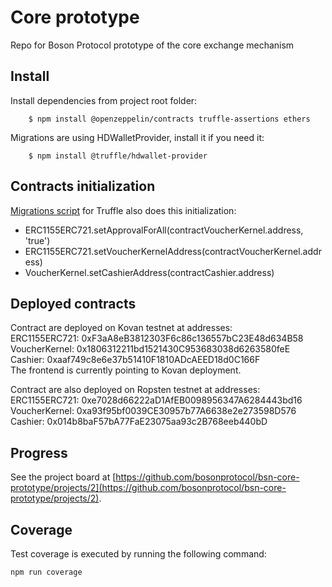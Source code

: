 # Core prototype
Repo for Boson Protocol prototype of the core exchange mechanism

## Install
Install dependencies from project root folder:
```
    $ npm install @openzeppelin/contracts truffle-assertions ethers
```

Migrations are using HDWalletProvider, install it if you need it:
```
    $ npm install @truffle/hdwallet-provider
```

## Contracts initialization 
[Migrations script](./migrations/2_deploy_contracts.js) for Truffle also does this initialization:
- ERC1155ERC721.setApprovalForAll(contractVoucherKernel.address, 'true')
- ERC1155ERC721.setVoucherKernelAddress(contractVoucherKernel.address)
- VoucherKernel.setCashierAddress(contractCashier.address)

## Deployed contracts
Contract are deployed on Kovan testnet at addresses:  
ERC1155ERC721: 0xF3aA8eB3812303F6c86c136557bC23E48d634B58  
VoucherKernel: 0x1806312211bd1521430C953683038d6263580feE  
Cashier: 0xaaf749c8e6e37b51410F1810ADcAEED18d0C166F   
The frontend is currently pointing to Kovan deployment.  

Contract are also deployed on Ropsten testnet at addresses:  
ERC1155ERC721: 0xe7028d66222aD1AfEB0098956347A6284443bd16  
VoucherKernel: 0xa93f95bf0039CE30957b77A6638e2e273598D576  
Cashier: 0x014b8baF57bA77FaE23075aa93c2B768eeb440bD  

## Progress
See the project board at [https://github.com/bosonprotocol/bsn-core-prototype/projects/2](https://github.com/bosonprotocol/bsn-core-prototype/projects/2).


## Coverage
Test coverage is executed by running the following command: 

``` 
npm run coverage